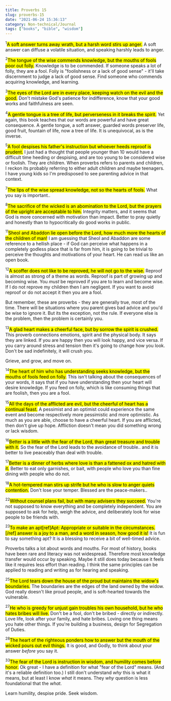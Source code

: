 ```yaml
---
title: Proverbs 15
slug: proverbs-15
date: "2021-06-24 15:36:13"
category: Non-technical/Journal
tags: ["books", "bible", "wisdom"]
---
```


$^{1}$<mark>A soft answer turns away wrath, but a harsh word stirs up
anger.</mark> A soft answer can diffuse a volatile situation, and speaking
harshly leads to anger.

$^{2}$<mark>The tongue of the wise commends knowledge, but the mouths of fools
poor out folly.</mark> Knowledge is to be commended. If someone speaks a lot of
folly, they are a fool. Folly is "foolishness or a lack of good sense" - it'll
take discernment to judge a lack of good sense. Find someone who commends
acquiring knowledge, and learning.

$^{3}$<mark>The eyes of the Lord are in every place, keeping watch on the evil
and the good.</mark> Don't mistake God's patience for indifference, know that
your good works and faithfulness are seen.

$^{4}$<mark>A gentle tongue is a tree of life, but perverseness in it breaks the
spirit.</mark> Yet again, this book teaches that our words are powerful and have
great consequence. A gentle tongue, a soft answer, guarded words preserver
life, good fruit, fountain of life, now a tree of life. It is unequivocal, as is
the inverse.

$^{5}$<mark>A fool despises his father's instruction but whoever heeds reproof
is prudent.</mark> I just had a thought that people younger than 10 would have a
difficult time heeding or despising, and are too young to be considered wise or
foolish. They are children. When proverbs refers to parents and children, I
reckon its probably referring to either adult children and maybe teenagers. I
have young kids so I'm predisposed to see parenting advice in that context.

$^{7}$<mark>The lips of the wise spread knowledge, not so the hearts of
fools.</mark> What you say is important..

$^{8}$<mark>The sacrifice of the wicked is an abomination to the Lord, but the
prayers of the upright are acceptable to him.</mark> Integrity matters, and it
seems that God is more concerned with motivation than impact. Better to pray
quietly and honestly than to hypocritically do good works in public.

$^{11}$<mark>Sheol and Abaddon lie open before the Lord, how much more the
hearts of the children of man!</mark> I am guessing that Sheol and Abaddon are
some reference to a hellish place - if God can perceive what happens in a
completely godless place that is far from him, it is going to be trivial
to perceive the thoughts and motivations of your heart. He can read us like an
open book.

$^{12}$<mark>A scoffer does not like to be reproved, he will not go to the
wise.</mark> Reproof is almost as strong of a theme as words. Reproof is part of
growing up and becoming wise. You _must_ be reproved if you are to learn and
become wise. If I do not reprove my children then I am negligent. If you want to
avoid reproof or do not accept it then you are a fool.

But remember, these are proverbs - they are generally true, most of the time.
There will be situations where you parent gives bad advice and you'd be wise to
ignore it. But its the exception, not the rule. If everyone else is the problem,
then the problem is certainly you.

$^{13}$<mark>A glad heart makes a cheerful face, but by sorrow the spirit is
crushed.</mark> This proverb connections emotions, spirit and the physical body.
It says they are linked. If you are happy then you will look happy, and vice
versa. If you carry around stress and tension then it's going to change how you
look. Don't be sad indefinitely, it will crush you.

Grieve, and grow, and move on.

$^{14}$<mark>The heart of him who has understanding seeks knowledge, but the
mouths of fools feed on folly.</mark> This isn't talking about the consequences
of your words, it says that if you have understanding then your heart will
desire knowledge. If you feed on folly, which is like consuming things that are
foolish, then you are a fool.

$^{15}$<mark>All the days of the afflicted are evil, but the cheerful of heart
has a continual feast.</mark> A pessimist and an optimist could experience the
same event and become respectively more pessimistic and more optimistic. As much
as you are able, choose to have a cheerful heart. If you are afflicted, then don't
give up hope. Affliction doesn't mean you did something wrong or lack wisdom.

$^{16}$<mark>Better is a little with the fear of the Lord, than great treasure and
trouble with it.</mark> So the fear of the Lord leads to the avoidance of
trouble.. and it is better to live peaceably than deal with trouble.

$^{17}$<mark>Better is a dinner of herbs where love is than a fattened ox and
hatred with it.</mark> Better to eat only garnishes, or bait, with people who
love you than fine dining with people who do not.

$^{18}$<mark>A hot-tempered man stirs up strife but he who is slow to anger
quiets contention.</mark> Don't lose your temper. Blessed are the peace-makers..

$^{22}$<mark>Without counsel plans fail, but with many advisers they
succeed.</mark> You're not supposed to know everything and be completely
independent. You are supposed to ask for help, weigh the advice, and
deliberately look for wise people to be friends with.

$^{23}$<mark>To make an apt[ref]Apt: Appropriate or suitable in the
circumstances.[/ref] answer is a joy to a man, and a word in season, how good it
is!</mark> It is fun to say something apt? It is a blessing to receive a bit of
well-timed advice.

Proverbs talks a lot about words and mouths. For most of history, books have
been rare and literacy was not widespread. Therefore most knowledge transfer
would occur by speaking. Maybe it still does today because it feels like it
requires less effort than reading. I think the same principles can be applied to
reading and writing as for hearing and speaking.

$^{25}$<mark>The Lord tears down the house of the proud but maintains the
widow's boundaries.</mark> The boundaries are the edges of the land owned by the
widow. God really doesn't like proud people, and is soft-hearted towards the
vulnerable.

$^{27}$<mark>He who is greedy for unjust gain troubles his own household, but he
who hates bribes will live.</mark> Don't be a fool, don't be bribed - directly
or indirectly. Love life, look after your family, and hate bribes. Loving one
thing means you hate other things. If you're building a business, design for
Segregation of Duties.

$^{28}$<mark>The heart of the righteous ponders how to answer but the mouth of
the wicked pours out evil things.</mark> It is good, and Godly, to think about
your answer _before_ you say it.

$^{33}$<mark>The fear of the Lord is instruction in wisdom, and humility comes
before honor.</mark> Ok great - I have a definition for what "fear of the Lord"
means. (And it's a reliable definition too.) I still don't understand _why_ this
is what it means, but at least I know _what_ it means. They _why_ question is
less foundational that the _what_.

Learn humility, despise pride. Seek wisdom.
